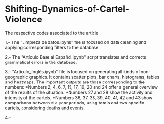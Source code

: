# Shifting-Dynamics-of-Cartel-Violence
The respective codes associated to the article

1.- The "Limpieza de datos.ipynb" file is focused on data cleaning and applying corresponding filters to the database.

2.- The "Artículo Base al Español.ipynb" script translates and corrects grammatical errors in the database.

3.- "Artículo_Inglés.ipynb" file is focused on generating all kinds of non-geographic graphics. It contains scatter plots, bar charts, histograms, tables and heatmaps. The important outputs are those corresponding to the numbers: 
  *Numbers 2, 4, 6, 7, 15, 17, 19, 20 and 24 offer a general overview of the results of the situation.
  *Numbers 27 and 28 show the activity and intensity of the cartels.
  *Numbers 36, 37, 38, 39, 40, 41, 42 and 43 show comparisons between six-year periods, using totals and two specific cartels, considering      deaths and events.

4.-
